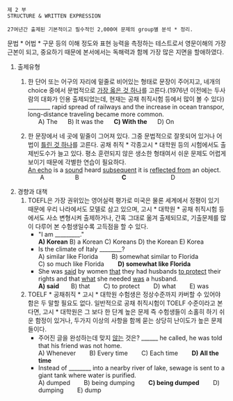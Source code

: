     제 2 부
    STRUCTURE & WRITTEN EXPRESSION
    
    27여년간 출제된 기본적이고 필수적인 2,000여 문제의 group별 분석 * 정리.

 문법 * 어법 * 구문 등의 이해 정도와 표현 능력을 측정하는 테스트로서 영문이해의 가장 근본이 되고, 중요하기 때문에 본서에서는 독해력과 함께 가장 많은 지면을 할애하였다.
 
1. 출제유형
    1. 한 단어 또는 어구의 자리에 밑줄로 비어있는 형태로 문장이 주어지고, 네개의 choice 중에서 문법적으로 <ins>가장 옳은 것 하나</ins>를 고른다.(1976년 이전에는 두사람의 대화가 인용 출제되었는데, 현재는 공채 취직시험 등에서 많이 볼 수 있다)  
    ________ rapid spread of railways and the increase in ocean transpor, long-distance traveling became more common.  
&nbsp;&nbsp;&nbsp;&nbsp;&nbsp;&nbsp;A) The&nbsp;&nbsp;&nbsp;&nbsp;&nbsp;&nbsp;B) It was the&nbsp;&nbsp;&nbsp;&nbsp;&nbsp;&nbsp;**C) With the**&nbsp;&nbsp;&nbsp;&nbsp;&nbsp;&nbsp;D) On
   
    2. 한 문장에서 네 곳에 밑줄이 그어져 있다. 그중 문법적으로 잘못되어 있거나 어법이 <ins>틀린 것 하나</ins>를 고른다. 공채 취직 * 각종고시 * 대학원 등의 시험에서도 출제빈도수가 늘고 있다. 평소 훈련되지 않은 생소한 형태여서 쉬운 문제도 어렵게 보이기 때문에 각별한 연습이 필요하다.  
    <ins>An echo</ins> is a <ins>sound</ins> heard <ins>subsequent</ins> it is <ins>reflected from</ins> an object.  
&nbsp;&nbsp;&nbsp;&nbsp;&nbsp;&nbsp; A &nbsp;&nbsp;&nbsp;&nbsp;&nbsp;&nbsp;&nbsp;&nbsp;&nbsp;&nbsp;&nbsp;&nbsp;&nbsp;&nbsp;&nbsp;&nbsp; B &nbsp;&nbsp;&nbsp;&nbsp;&nbsp;&nbsp;&nbsp;&nbsp;&nbsp;&nbsp;&nbsp;&nbsp;&nbsp;&nbsp;&nbsp;&nbsp;&nbsp;&nbsp;&nbsp;&nbsp;&nbsp;&nbsp;&nbsp; **C** &nbsp;&nbsp;&nbsp;&nbsp;&nbsp;&nbsp;&nbsp;&nbsp;&nbsp;&nbsp;&nbsp;&nbsp;&nbsp;&nbsp;&nbsp;&nbsp;&nbsp;&nbsp;&nbsp;&nbsp;&nbsp;&nbsp;&nbsp;&nbsp; D
2. 경향과 대책
    1. TOEFL은 가장 권위있는 영어실력 평가로 미국은 물론 세계에서 정평이 있기 때문에 우리 나라에서도 모델로 삼고 있으며, 고시 * 대학원 * 공채 취직시험 등에서도 사소 변형시켜 출제하거나, 간혹 그대로 옮겨 출제되므로, 기출문제를 많이 다루어 본 수험생일수록 고득점을 할 수 있다.  
        * "I am _________."     
        **A) Korean**  B) a Korean  C) Koreans  D) the Korean  E) Korea  
        * Is the climate of Italy ________?   
        A) similar like Florida &nbsp;&nbsp;&nbsp;&nbsp;&nbsp;&nbsp; B) somewhat similar to Florida   
        C) so much like Florida &nbsp;&nbsp;&nbsp;&nbsp;&nbsp;&nbsp; **D) somewhat like Florida**
        * She was <ins>said</ins> by women <ins>that</ins> they had husbands <ins>to protect</ins> their rights and that <ins>what</ins> she needed <ins>was</ins> a husband.  
        **A) said**&nbsp;&nbsp;&nbsp;&nbsp;&nbsp;&nbsp; B) that &nbsp;&nbsp;&nbsp;&nbsp;&nbsp;&nbsp;  C) to protect &nbsp;&nbsp;&nbsp;&nbsp;&nbsp;&nbsp;  D) what &nbsp;&nbsp;&nbsp;&nbsp;&nbsp;&nbsp; E) was
    2. TOELF * 공채취직 * 고시 * 대학원 수험생은 정상수준까지 카버할 수 있어야 함은 두 말할 필요도 없다. 일반적으로 공채 취직시험이 TOELF 수준이라고 본다면, 고시 * 대학원은 그 보다 한 단계 높은 문제 즉 수험생들이 소홀히 하기 쉬운 함정이 있거나, 두가지 이상의 사항을 함께 묻는 상당히 난이도가 높은 문제들이다.
        * 주어진 글을 완성하는데 맞지 <ins>않는</ins> 것은?
        ______ he called, he was told that his friend was not home.  
        A)  Whenever  &nbsp;&nbsp;&nbsp;&nbsp;&nbsp;&nbsp; B) Every time &nbsp;&nbsp;&nbsp;&nbsp;&nbsp;&nbsp; C) Each time &nbsp;&nbsp;&nbsp;&nbsp;&nbsp;&nbsp; **D) All the time** 
        * Instead of ________ into a nearby river of lake, sewage is sent to a giant tank where water is purified.  
        A) dumped  &nbsp;&nbsp;&nbsp;&nbsp;&nbsp;&nbsp; B) being dumping &nbsp;&nbsp;&nbsp;&nbsp;&nbsp;&nbsp;  **C) being dumped**  &nbsp;&nbsp;&nbsp;&nbsp;&nbsp;&nbsp; D) dumping &nbsp;&nbsp;&nbsp;&nbsp;&nbsp;&nbsp; E) dump
